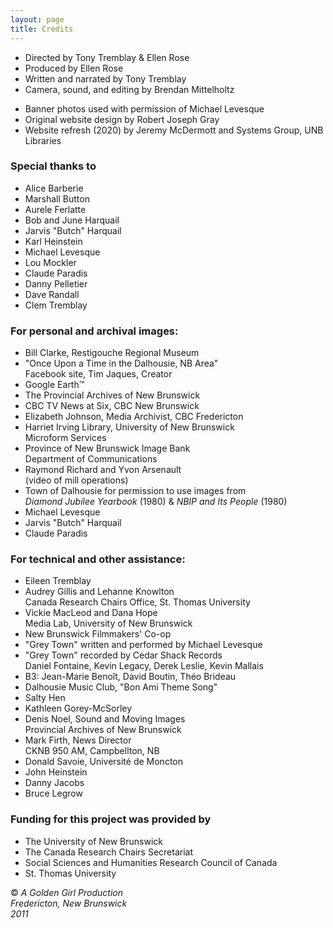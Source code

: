```yaml
---
layout: page
title: Credits
---
```


<ul>
    <li>Directed by Tony Tremblay &amp; Ellen Rose</li>
    <li>Produced by Ellen Rose</li>
    <li>Written and narrated by Tony Tremblay</li>
    <li>Camera, sound, and editing by Brendan Mittelholtz</li>
</ul>

<ul class="mt-5">
    <li>Banner photos used with permission of Michael Levesque</li>
    <li>Original website design by Robert Joseph Gray</li>
    <li>Website refresh (2020) by Jeremy McDermott and Systems Group, UNB Libraries</li>
</ul>

<h3 class="mt-5">
    Special thanks to
</h3>
<ul>
    <li>Alice Barberie</li>
    <li>Marshall Button</li>
    <li>Aurele Ferlatte</li>
    <li>Bob and June Harquail</li>
    <li>Jarvis "Butch" Harquail</li>
    <li>Karl Heinstein</li>
    <li>Michael Levesque</li>
    <li>Lou Mockler</li>
    <li>Claude Paradis</li>
    <li>Danny Pelletier</li>
    <li>Dave Randall</li>
    <li>Clem Tremblay</li>
</ul>

<h3 class="mt-5">
    For personal and archival images:
</h3>
<ul>
    <li>Bill Clarke, Restigouche Regional Museum</li>
    <li>
        "Once Upon a Time in the Dalhousie, NB Area"<br>
        <span class="ml-4">Facebook site, Tim Jaques, Creator</span>
    </li>
    <li>Google Earth&#8482;</li>
    <li>The Provincial Archives of New Brunswick</li>
    <li>CBC TV News at Six, CBC New Brunswick</li>
    <li>Elizabeth Johnson, Media Archivist, CBC Fredericton</li>
    <li>
        Harriet Irving Library, University of New Brunswick<br>
        <span class="ml-4">Microform Services</span>
    </li>
    <li>
        Province of New Brunswick Image Bank<br>
        <span class="ml-4">Department of Communications</span>
    </li>
    <li>
        Raymond Richard and Yvon Arsenault<br>
        <span class="ml-4">(video of mill operations)</span>
    </li>
    <li>
        Town of Dalhousie for permission to use images from<br>
        <em class="ml-4">Diamond Jubilee Yearbook</em> (1980) &amp; <em>NBIP and Its People</em> (1980)
    </li>
    <li>Michael Levesque</li>
    <li>Jarvis "Butch" Harquail</li>
    <li>Claude Paradis</li>
</ul>

<h3 class="mt-5">
    For technical and other assistance:
</h3>
<ul>
    <li>Eileen Tremblay</li>
    <li>
        Audrey Gillis and Lehanne Knowlton<br>
        <span class="ml-4">Canada Research Chairs Office, St. Thomas University</span>
    </li>
    <li>
        Vickie MacLeod and Dana Hope<br>
        <span class="ml-4">Media Lab, University of New Brunswick</span>
    </li>
    <li>New Brunswick Filmmakers' Co-op</li>
    <li>"Grey Town" written and performed by Michael Levesque</li>
    <li>
        "Grey Town" recorded by Cedar Shack Records<br>
        <span class="ml-4">Daniel Fontaine, Kevin Legacy, Derek Leslie, Kevin Mallais</span>
    </li>
    <li>
        B3: Jean-Marie Beno&icirc;t, David Boutin, Th&eacute;o Brideau
    </li>
    <li>Dalhousie Music Club, "Bon Ami Theme Song"</li>
    <li>Salty Hen</li>
    <li>Kathleen Gorey-McSorley</li>
    <li>
        Denis Noel, Sound and Moving Images<br>
        <span class="ml-4">Provincial Archives of New Brunswick</span>
    </li>
    <li>
        Mark Firth, News Director<br>
        <span class="ml-4">CKNB 950 AM, Campbellton, NB</span>
    </li>
    <li>Donald Savoie, Universit&eacute; de Moncton</li>
    <li>John Heinstein</li>
    <li>Danny Jacobs</li>
    <li>Bruce Legrow</li>
</ul>

<h3 class="mt-5">
    Funding for this project was provided by
</h3>
<ul>
    <li>The University of New Brunswick</li>
    <li>The Canada Research Chairs Secretariat</li>
    <li>Social Sciences and Humanities Research Council of Canada</li>
    <li>St. Thomas University</li>
</ul>

<p class="mt-5"> 
    &copy; <em>A Golden Girl Production</em><br>
    <em>Fredericton, New Brunswick</em><br>
    <em>2011</em>
</p>
